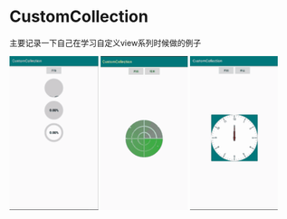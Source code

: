 # CustomCollection

主要记录一下自己在学习自定义view系列时候做的例子

![进度条](https://github.com/Android-Star/CustomCollection/blob/master/ScreenCapture/%E5%9C%86%E5%BD%A2%E8%BF%9B%E5%BA%A6.gif)
![雷达扫描](https://github.com/Android-Star/CustomCollection/blob/master/ScreenCapture/%E9%9B%B7%E8%BE%BE%E6%89%AB%E6%8F%8F.gif)
![时钟](https://github.com/Android-Star/CustomCollection/blob/master/ScreenCapture/%E6%97%B6%E9%92%9F.gif)
